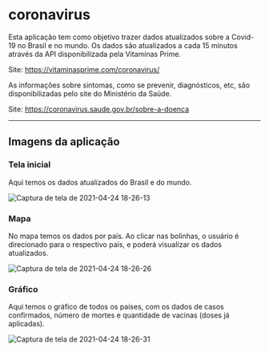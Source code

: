 # coronavirus
 Esta aplicação tem como objetivo trazer dados atualizados sobre a Covid-19 no Brasil e no mundo.
 Os dados são atualizados a cada 15 minutos através da API disponibilizada pela Vitaminas Prime.
 
 Site: https://vitaminasprime.com/coronavirus/
 
 As informações sobre sintomas, como se prevenir, diagnósticos, etc, são disponibilizadas pelo site do Ministério da Saúde.
 
 Site: https://coronavirus.saude.gov.br/sobre-a-doenca
 
 <hr>
 
 ## Imagens da aplicação
 ### Tela inicial
 Aqui temos os dados atualizados do Brasil e do mundo.
 
 ![Captura de tela de 2021-04-24 18-26-13](https://user-images.githubusercontent.com/55815494/115973467-93655300-a52b-11eb-9615-8b837b7d1171.png)

### Mapa
No mapa temos os dados por país. Ao clicar nas bolinhas, o usuário é direcionado para o respectivo país, e poderá visualizar os dados atualizados.

![Captura de tela de 2021-04-24 18-26-26](https://user-images.githubusercontent.com/55815494/115973494-c3145b00-a52b-11eb-8b6e-5c95119a02ba.png)

### Gráfico
Aqui temos o gráfico de todos os países, com os dados de casos confirmados, número de mortes e quantidade de vacinas (doses já aplicadas).

![Captura de tela de 2021-04-24 18-26-31](https://user-images.githubusercontent.com/55815494/115973600-ac223880-a52c-11eb-9714-90639011b2ca.png)
